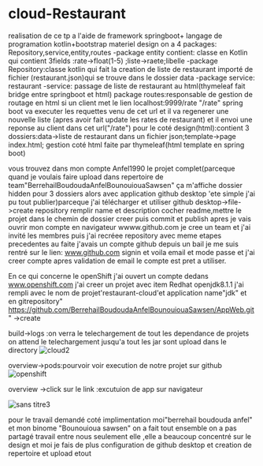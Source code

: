 # cloud-Restaurant
realisation de ce tp a l'aide de framework springboot+ langage de programation kotlin+bootstrap materiel design
on a 4 packages: Repository,service,entity,routes
-package entity contient: classe en Kotlin qui contient 3fields :rate->float(1-5) ;liste->raete;libelle
-package Repository:classe kotlin qui fait la creation de liste de restaurant importé de fichier (restaurant.json)qui se trouve dans le dossier data
-package service: restaurant -service: passage de liste de restaurant au html(thymeleaf fait bridge entre springboot et html)
package routes:responsable de gestion de routage en html si un client met le lien localhost:9999/rate "/rate" spring boot va executer les requettes venu de cet url et il va regenerer une nouvelle liste (apres avoir fait update les rates de restaurant) et il envoi une reponse au client dans cet url("/rate")
pour le coté design(html):contient 3 dossiers:data->liste de restaurant dans un fichier json;template->page index.html; gestion coté html faite par thymeleaf(html template en spring boot)


vous trouvez dans mon compte Anfel1990 le projet complet(parceque quand je voulais faire upload dans repertoire de team"BerrehailBoudoudaAnfelBounouiouaSawsen" ça m'affiche dossier hidden pour 3 dossiers alors avec application github desktop 'ete simple j'ai pu tout publier)parceque j'ai télécharger et utiliser github desktop->file->create repository remplir name et description cocher readme,mettre le projet dans le chemin de dossier creer puis commit et publish apres je vais ouvrir mon compte en navigateur wwww.github.com je cree un team et j'ai invité les membres puis j'ai recréee repository avec meme etapes precedentes
au faite j'avais un compte github depuis un bail je me suis rentré sur le lien: www.github.com signin et voila email et mode passe et j'ai creer compte apres validation de email le compte est pret a utiliser.
 
 En ce qui concerne le openShift j'ai ouvert un compte dedans www.openshift.com j'ai creer un projet avec item Redhat openjdk8.1.1 j'ai rempli avec le nom de projet'restaurant-cloud'et application name"jdk" et en gitrepository" https://github.com/BerrehailBoudoudaAnfelBounouiouaSawsen/AppWeb.git" ->create 
 
 build->logs :on verra le telechargement de tout les dependance de projets on attend le telechargement jusqu'a tout les jar sont upload dans le directory 
 ![cloud2](https://user-images.githubusercontent.com/25961912/47389271-345bc480-d6c9-11e8-9240-6366edf47a86.png)

 
 overview->pods:pourvoir voir execution de notre projet sur github
 ![openshift](https://user-images.githubusercontent.com/25961912/47389396-7c7ae700-d6c9-11e8-9192-8ad4b15c3090.png)

 overview ->click sur le link :excutuion de app sur navigateur
 
![sans titre3](https://user-images.githubusercontent.com/25961912/47389657-36725300-d6ca-11e8-88d6-43117e0197dc.png)
 
pour le travail demandé coté implimentation moi"berrehail boudouda anfel" et mon binome "Bounouioua sawsen" on a fait tout ensemble on a pas partagé travail entre nous seulement elle ,elle a beaucoup concentré sur le design et moi je fais de plus configuration de github desktop et creation de repertoire et upload etout 
